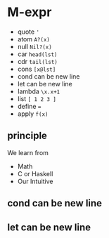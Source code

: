 # M-expr

- quote `'`
- atom `A?(x)`
- null `Nil?(x)`
- car `head(lst)`
- cdr `tail(lst)`
- cons `[x@lst]`
- cond can be new line
- let can be new line
- lambda `\x.x+1`
- list `[ 1 2 3 ]`
- define `=`
- apply `f(x)`

## principle

We learn from

- Math
- C or Haskell
- Our Intuitive

## cond can be new line

## let can be new line
